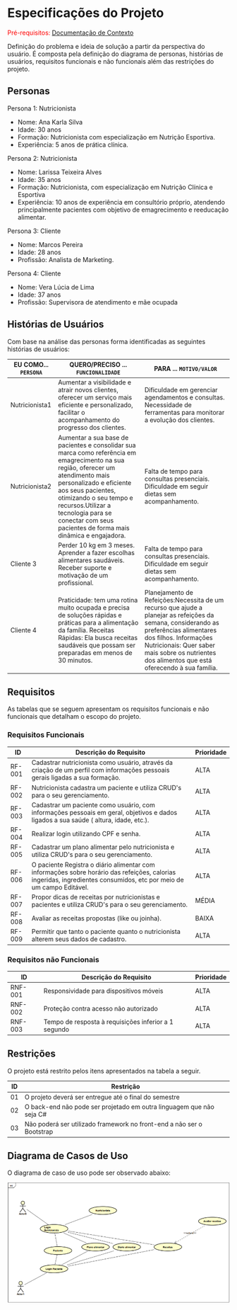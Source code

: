 # Especificações do Projeto

<span style="color:red">Pré-requisitos: <a href="1-Documentação de Contexto.md"> Documentação de Contexto</a></span>

Definição do problema e ideia de solução a partir da perspectiva do usuário. É composta pela definição do  diagrama de personas, histórias de usuários, requisitos funcionais e não funcionais além das restrições do projeto.


## Personas

Persona 1: Nutricionista
- Nome: Ana Karla Silva
- Idade: 30 anos
- Formação: Nutricionista com especialização em Nutrição Esportiva.
- Experiência: 5 anos de prática clínica.

Persona 2: Nutricionista
- Nome: Larissa Teixeira Alves
- Idade: 35 anos
- Formação: Nutricionista, com especialização em Nutrição Clínica e Esportiva
- Experiência: 10 anos de experiência em consultório próprio, atendendo
principalmente pacientes com objetivo de emagrecimento e reeducação
alimentar.

Persona 3: Cliente
- Nome: Marcos Pereira
- Idade: 28 anos
- Profissão: Analista de Marketing.

Persona 4: Cliente
- Nome: Vera Lúcia de Lima
- Idade: 37 anos
- Profissão: Supervisora de atendimento e mãe ocupada
 


## Histórias de Usuários

Com base na análise das personas forma identificadas as seguintes histórias de usuários:

|EU COMO... `PERSONA` | QUERO/PRECISO ... `FUNCIONALIDADE` |PARA ... `MOTIVO/VALOR`|
|------|-----------------------------------------|----|
|Nutricionista1  | Aumentar a visibilidade e atrair novos clientes, oferecer um serviço mais eficiente e personalizado, facilitar o acompanhamento do progresso dos clientes. | Dificuldade em gerenciar agendamentos e consultas. Necessidade de ferramentas para monitorar a evolução dos clientes.
|Nutricionista2  | Aumentar a sua base de pacientes e consolidar sua marca como referência em emagrecimento na sua região, oferecer um atendimento mais personalizado e eficiente aos seus pacientes, otimizando o seu tempo e recursos.Utilizar a tecnologia para se conectar com seus pacientes de forma mais dinâmica e engajadora. | Falta de tempo para consultas presenciais. Dificuldade em seguir dietas sem acompanhamento.
|Cliente 3  | Perder 10 kg em 3 meses. Aprender a fazer escolhas alimentares saudáveis. Receber suporte e motivação de um profissional.| Falta de tempo para consultas presenciais. Dificuldade em seguir dietas sem acompanhamento.
|Cliente 4  | Praticidade: tem uma rotina muito ocupada e precisa de soluções rápidas e práticas para a alimentação da família. Receitas Rápidas: Ela busca receitas saudáveis que possam ser preparadas em menos de 30 minutos.| Planejamento de Refeições:Necessita de um recurso que ajude a planejar as refeições da semana, considerando as preferências alimentares dos filhos. Informações Nutricionais: Quer saber mais sobre os nutrientes dos alimentos que está oferecendo à sua família.


## Requisitos

As tabelas que se seguem apresentam os requisitos funcionais e não funcionais que detalham o escopo do projeto.

### Requisitos Funcionais

|ID    | Descrição do Requisito  | Prioridade |
|------|-----------------------------------------|----|
|RF-001| Cadastrar nutricionista como usuário, através da criação de um perfil com informações pessoais gerais ligadas a sua formação.| ALTA | 
|RF-002| Nutricionista cadastra um paciente e utiliza CRUD's para o seu gerenciamento. | ALTA |
|RF-003| Cadastrar um paciente como usuário, com informações pessoais em geral, objetivos e dados ligados a sua saúde ( altura, idade, etc.). | ALTA |
|RF-004| Realizar login utilizando CPF e senha. | ALTA |
|RF-005| Cadastrar um plano alimentar pelo nutricionista e utiliza CRUD's para o seu gerenciamento.| ALTA |
|RF-006| O paciente Registra o diário alimentar com informações sobre horário das refeições, calorias ingeridas, ingredientes consumidos, etc por meio de um campo Editável.| ALTA | 
|RF-007| Propor dicas de receitas por nutricionistas e pacientes e utiliza CRUD's para o seu gerenciamento.| MÉDIA | 
|RF-008| Avaliar as receitas propostas (like ou joinha). | BAIXA | 
|RF-009| Permitir que tanto o paciente quanto o nutricionista alterem seus dados de cadastro.| ALTA |


### Requisitos não Funcionais

|ID     | Descrição do Requisito  |Prioridade |
|-------|-------------------------|----|
|RNF-001| Responsividade para dispositivos móveis | ALTA | 
|RNF-002| Proteção contra acesso não autorizado | ALTA | 
|RNF-003| Tempo de resposta à requisições inferior a 1 segundo | ALTA | 



## Restrições

O projeto está restrito pelos itens apresentados na tabela a seguir.

|ID| Restrição                                             |
|--|-------------------------------------------------------|
|01| O projeto deverá ser entregue até o final do semestre |
|02| O back-end não pode ser projetado em outra linguagem que não seja C#|
|03| Não poderá ser utilizado framework no front-end a não ser o Bootstrap|



## Diagrama de Casos de Uso

O diagrama de caso de uso pode ser observado abaixo:

<img src= "https://github.com/ICEI-PUC-Minas-PMV-ADS/pmv-ads-2024-2-e2-proj-int-t7-nutribem/blob/cd75f26fa4bdc40ac1008aa111081d3d86d91320/docs/img/Diagrama%20de%20Caso%20de%20Uso.png"/>
